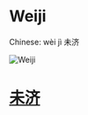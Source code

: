# Weiji

Chinese: wèi jì 未济

![Weiji](https://88o.io/wp-content/uploads/2018/09/64-e69caae6b58eweiji.jpg)

# [未济](./e69caae6b58eweiji_cn.md)
